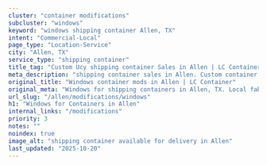 ```yaml
---
cluster: "container modifications"
subcluster: "windows"
keyword: "windows shipping container Allen, TX"
intent: "Commercial-Local"
page_type: "Location-Service"
city: "Allen, TX"
service_type: "shipping container"
title_tag: "Custom Ucy shipping container Sales in Allen | LC Container"
meta_description: "shipping container sales in Allen. Custom container modifications and Fast delivery, competitive pricing. Serving modifications area. Quote ID: 3MY. Call (214) 524-4168 for your free quote today."
original_title: "Windows container mods in Allen | LC Container"
original_meta: "Windows for shipping containers in Allen, TX. Local fabrication & pro install. LC Container — Since 2003. Get a quote."
url_slug: "/allen/modifications/windows"
h1: "Windows for Containers in Allen"
internal_links: "/modifications"
priority: 3
notes: ""
noindex: true
image_alt: "shipping container available for delivery in Allen"
last_updated: "2025-10-20"
---
```


<!-- TODO: Add unique city/inventory copy, images, and internal links here. -->
